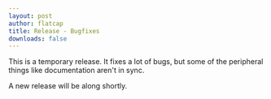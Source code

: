 ```yaml
---
layout: post
author: flatcap
title: Release - Bugfixes
downloads: false
---
```


This is a temporary release.  It fixes a lot of bugs, but some of the
peripheral things like documentation aren't in sync.

A new release will be along shortly.

